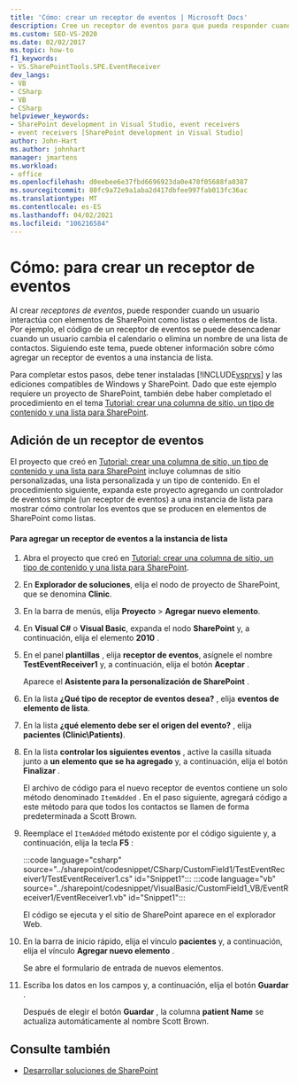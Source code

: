 ```yaml
---
title: 'Cómo: crear un receptor de eventos | Microsoft Docs'
description: Cree un receptor de eventos para que pueda responder cuando un usuario interactúe con elementos de SharePoint como listas o elementos de lista.
ms.custom: SEO-VS-2020
ms.date: 02/02/2017
ms.topic: how-to
f1_keywords:
- VS.SharePointTools.SPE.EventReceiver
dev_langs:
- VB
- CSharp
- VB
- CSharp
helpviewer_keywords:
- SharePoint development in Visual Studio, event receivers
- event receivers [SharePoint development in Visual Studio]
author: John-Hart
ms.author: johnhart
manager: jmartens
ms.workload:
- office
ms.openlocfilehash: d0eebee6e37fbd6696923da0e470f05688fa0387
ms.sourcegitcommit: 80fc9a72e9a1aba2d417dbfee997fab013fc36ac
ms.translationtype: MT
ms.contentlocale: es-ES
ms.lasthandoff: 04/02/2021
ms.locfileid: "106216584"
---
```

# <a name="how-to-create-an-event-receiver"></a>Cómo: para crear un receptor de eventos
  Al crear *receptores de eventos*, puede responder cuando un usuario interactúa con elementos de SharePoint como listas o elementos de lista. Por ejemplo, el código de un receptor de eventos se puede desencadenar cuando un usuario cambia el calendario o elimina un nombre de una lista de contactos. Siguiendo este tema, puede obtener información sobre cómo agregar un receptor de eventos a una instancia de lista.

 Para completar estos pasos, debe tener instaladas [!INCLUDE[vsprvs](../sharepoint/includes/vsprvs-md.md)] y las ediciones compatibles de Windows y SharePoint. Dado que este ejemplo requiere un proyecto de SharePoint, también debe haber completado el procedimiento en el tema [Tutorial: crear una columna de sitio, un tipo de contenido y una lista para SharePoint](../sharepoint/walkthrough-create-a-site-column-content-type-and-list-for-sharepoint.md).

## <a name="adding-an-event-receiver"></a>Adición de un receptor de eventos
 El proyecto que creó en [Tutorial: crear una columna de sitio, un tipo de contenido y una lista para SharePoint](../sharepoint/walkthrough-create-a-site-column-content-type-and-list-for-sharepoint.md) incluye columnas de sitio personalizadas, una lista personalizada y un tipo de contenido. En el procedimiento siguiente, expanda este proyecto agregando un controlador de eventos simple (un receptor de eventos) a una instancia de lista para mostrar cómo controlar los eventos que se producen en elementos de SharePoint como listas.

#### <a name="to-add-an-event-receiver-to-the-list-instance"></a>Para agregar un receptor de eventos a la instancia de lista

1. Abra el proyecto que creó en [Tutorial: crear una columna de sitio, un tipo de contenido y una lista para SharePoint](../sharepoint/walkthrough-create-a-site-column-content-type-and-list-for-sharepoint.md).

2. En **Explorador de soluciones**, elija el nodo de proyecto de SharePoint, que se denomina **Clinic**.

3. En la barra de menús, elija **Proyecto** >  **Agregar nuevo elemento**.

4. En **Visual C#** o **Visual Basic**, expanda el nodo **SharePoint** y, a continuación, elija el elemento **2010** .

5. En el panel **plantillas** , elija **receptor de eventos**, asígnele el nombre **TestEventReceiver1** y, a continuación, elija el botón **Aceptar** .

     Aparece el **Asistente para la personalización de SharePoint** .

6. En la lista **¿Qué tipo de receptor de eventos desea?** , elija **eventos de elemento de lista**.

7. En la lista **¿qué elemento debe ser el origen del evento?** , elija **pacientes (Clinic\Patients)**.

8. En la lista **controlar los siguientes eventos** , active la casilla situada junto a **un elemento que se ha agregado** y, a continuación, elija el botón **Finalizar** .

     El archivo de código para el nuevo receptor de eventos contiene un solo método denominado `ItemAdded` . En el paso siguiente, agregará código a este método para que todos los contactos se llamen de forma predeterminada a Scott Brown.

9. Reemplace el `ItemAdded` método existente por el código siguiente y, a continuación, elija la tecla **F5** :

     :::code language="csharp" source="../sharepoint/codesnippet/CSharp/CustomField1/TestEventReceiver1/TestEventReceiver1.cs" id="Snippet1":::
     :::code language="vb" source="../sharepoint/codesnippet/VisualBasic/CustomField1_VB/EventReceiver1/EventReceiver1.vb" id="Snippet1":::

     El código se ejecuta y el sitio de SharePoint aparece en el explorador Web.

10. En la barra de inicio rápido, elija el vínculo **pacientes** y, a continuación, elija el vínculo **Agregar nuevo elemento** .

     Se abre el formulario de entrada de nuevos elementos.

11. Escriba los datos en los campos y, a continuación, elija el botón **Guardar** .

     Después de elegir el botón **Guardar** , la columna **patient Name** se actualiza automáticamente al nombre Scott Brown.

## <a name="see-also"></a>Consulte también

- [Desarrollar soluciones de SharePoint](../sharepoint/developing-sharepoint-solutions.md)
